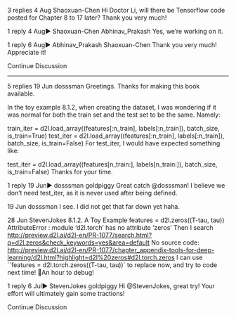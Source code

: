 

<!--
 * @version:
 * @Author:  StevenJokess https://github.com/StevenJokess
 * @Date: 2020-09-13 20:31:31
 * @LastEditors:  StevenJokess https://github.com/StevenJokess
 * @LastEditTime: 2020-09-13 20:32:11
 * @Description:http://preview.d2l.ai/d2l-en/master/chapter_recurrent-neural-networks/sequence.html
 * @TODO::
 * @Reference:
-->
3 replies
4 Aug
Shaoxuan-​​Chen
Hi Doctor Li, will there be Tensorflow code posted for Chapter 8 to 17 later? Thank you very much!

1 reply
4 Aug▶ Shaoxuan-Chen
Abhinav_​​Prakash
Yes, we’re working on it.

1 reply
6 Aug▶ Abhinav_Prakash
Shaoxuan-​​Chen
Thank you very much! Appreciate it!

Continue Discussion

---

5 replies
19 Jun
dosssman
Greetings.
Thanks for making this book available.

In the toy example 8.1.2, when creating the dataset, I was wondering if it was normal for both the train set and the test set to be the same. Namely:

train_iter = d2l.load_array((features[:n_train], labels[:n_train]),
                            batch_size, is_train=True)
test_iter = d2l.load_array((features[:n_train], labels[:n_train]),
                           batch_size, is_train=False)
For test_iter, I would have expected something like:

test_iter = d2l.load_array((features[n_train:], labels[n_train:]),
                           batch_size, is_train=False)
Thanks for your time.

1 reply
19 Jun▶ dosssman
goldpiggy
Great catch @dosssman! I believe we don’t need test_iter, as it is never used after being defined.

19 Jun
dosssman
I see. I did not get that far down yet haha.

28 Jun
Steven​Jokes
8.1.2. A Toy Example
features = d2l.zeros((T-tau, tau))
AttributeError : module ‘d2l.torch’ has no attribute ‘zeros’
Then I search http://preview.d2l.ai/d2l-en/PR-1077/search.html?q=d2l.zeros&check_keywords=yes&area=default
No source code:
http://preview.d2l.ai/d2l-en/PR-1077/chapter_appendix-tools-for-deep-learning/d2l.html?highlight=d2l%20zeros#d2l.torch.zeros
I can use ``features = d2l.torch.zeros((T-tau, tau))` to replace now, and try to code next time!
:cold_face:An hour to debug!

1 reply
6 Jul▶ StevenJokes
goldpiggy
Hi @StevenJokes, great try! Your effort will ultimately gain some tractions!

Continue Discussion
